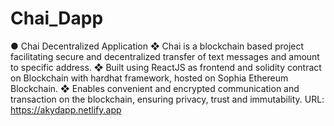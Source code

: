 # Chai_Dapp
●	Chai Decentralized Application
❖	Chai is a blockchain based project facilitating secure and decentralized transfer of text messages and amount to specific address.
❖	Built using ReactJS as frontend and solidity contract on Blockchain with hardhat framework, hosted on Sophia Ethereum Blockchain.
❖	 Enables convenient and encrypted communication and transaction on the blockchain, ensuring privacy, trust and immutability.
URL:  https://akydapp.netlify.app	


